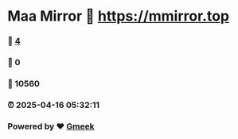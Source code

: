 # Maa Mirror :link: https://mmirror.top 
### :page_facing_up: [4](https://mmirror.top/tag.html) 
### :speech_balloon: 0 
### :hibiscus: 10560 
### :alarm_clock: 2025-04-16 05:32:11 
### Powered by :heart: [Gmeek](https://github.com/Meekdai/Gmeek)
